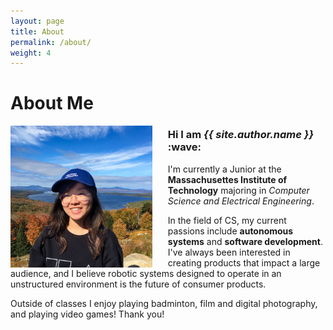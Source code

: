 ```yaml
---
layout: page
title: About
permalink: /about/
weight: 4
---
```


# **About Me**

 
<img src ="https://github.com/afangg/afangg.github.io/blob/master/images/me.png?raw=true" width="45%" align="left" style="padding-right:25px">

<div alight="right">
<h3> Hi I am <i>{{ site.author.name }}</i> :wave: </h3>

<p>I'm currently a Junior at the <strong>Massachusettes Institute of Technology</strong> majoring in <i>Computer Science and Electrical Engineering</i>. </p>

<p>In the field of CS, my current passions include <strong>autonomous systems</strong> and <strong>software development</strong>. I've always been interested in creating products that impact a large audience, and I believe robotic systems designed to operate in an unstructured environment is the future of consumer products.</p>

Outside of classes I enjoy playing badminton, film and digital photography, and playing video games! Thank you!
</div>

<!-- {% include about/skills.html title="Programming Skills" source=site.data.programming-skills %} -->
<!-- {% include about/skills.html title="Other Skills" source=site.data.other-skills %} -->
<!-- <center>{% include elements/button.html link="/resume.pdf" text="Resume" %}</center> -->

